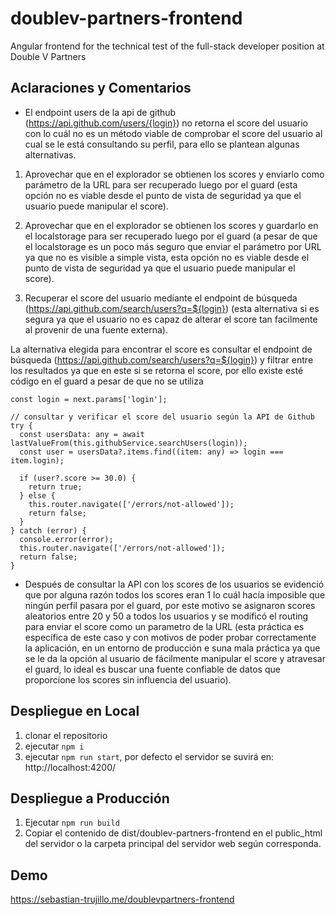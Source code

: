 # doublev-partners-frontend

Angular frontend for the technical test of the full-stack developer position at Double V Partners

## Aclaraciones y Comentarios

- El endpoint users de la api de github (https://api.github.com/users/{login}) no retorna el score del usuario con lo cuál no es un método viable de comprobar el score del usuario al cual se le está consultando su perfil, para ello se plantean algunas alternativas.

1. Aprovechar que en el explorador se obtienen los scores y enviarlo como parámetro de la URL para ser recuperado luego por el guard (esta opción no es viable desde el punto de vista de seguridad ya que el usuario puede manipular el score).

2. Aprovechar que en el explorador se obtienen los scores y guardarlo en el localstorage para ser recuperado luego por el guard (a pesar de que el localstorage es un poco más seguro que enviar el parámetro por URL ya que no es visible a simple vista, esta opción no es viable desde el punto de vista de seguridad ya que el usuario puede manipular el score).

3. Recuperar el score del usuario mediante el endpoint de búsqueda (https://api.github.com/search/users?q=${login}) (esta alternativa si es segura ya que el usuario no es capaz de alterar el score tan facilmente al provenir de una fuente externa).

La alternativa elegida para encontrar el score es consultar el endpoint de búsqueda (https://api.github.com/search/users?q=${login}) y filtrar entre los resultados ya que en este si se retorna el score, por ello existe esté código en el guard a pesar de que no se utiliza

```
const login = next.params['login'];

// consultar y verificar el score del usuario según la API de Github
try {
  const usersData: any = await lastValueFrom(this.githubService.searchUsers(login));
  const user = usersData?.items.find((item: any) => login === item.login);

  if (user?.score >= 30.0) {
    return true;
  } else {
    this.router.navigate(['/errors/not-allowed']);
    return false;
  }
} catch (error) {
  console.error(error);
  this.router.navigate(['/errors/not-allowed']);
  return false;
}
```

- Después de consultar la API con los scores de los usuarios se evidenció que por alguna razón todos los scores eran 1 lo cuál hacía imposible que ningún perfil pasara por el guard, por este motivo se asignaron scores aleatorios entre 20 y 50 a todos los usuarios y se modificó el routing para enviar el score como un parametro de la URL (esta práctica es específica de este caso y con motivos de poder probar correctamente la aplicación, en un entorno de producción e suna mala práctica ya que se le da la opción al usuario de fácilmente manipular el score y atravesar el guard, lo ideal es buscar una fuente confiable de datos que proporcione los scores sin influencia del usuario).

## Despliegue en Local

1. clonar el repositorio
2. ejecutar `npm i`
3. ejecutar `npm run start`, por defecto el servidor se suvirá en: http://localhost:4200/

## Despliegue a Producción

1. Ejecutar ```npm run build```
2. Copiar el contenido de dist/doublev-partners-frontend en el public_html del servidor o la carpeta principal del servidor web según corresponda.

## Demo

https://sebastian-trujillo.me/doublevpartners-frontend

